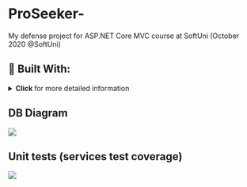 # ProSeeker-
My defense project for ASP.NET Core MVC course at SoftUni (October 2020 @SoftUni)

## :hammer: Built With:
<details>
   <summary>
       <strong> Click </strong> for more detailed information
   </summary>

* <strong>.NET Core 3.1 <strong>
* <strong>ASP.NET Core 3.1 <strong>
* <strong>Entity Framework Core 3.1 <strong> 
* <strong>FontAwesome<strong> (font icons)
* <strong>AutoMapper<strong> (object-to-object mapping library)
* <strong>Repository<strong> Pattern (Mainly to maintain soft deletion)
* <strong>Cloudinary<strong> (file storage)
* <strong>TinyMCE<strong> (text redactor)
* <strong>HtmlSanitizer<strong> (XSS protection)
* <strong>Bootsrap 4<strong>
* <strong>JavaScript<strong> (well…)
* <strong>CSS<strong>
* <strong>HTML 5<strong>
* <strong>Moment.Js<strong> (JavaScript library for easier work with date-time)
* <strong>JQuery<strong>
* <strong>SignalR<strong> (used for real-time chat)
* <strong>WebAPI <strong>
* <strong>xUnit<strong> (for testing) 

</details>

## DB Diagram
![](https://res.cloudinary.com/zmax/image/upload/v1609124986/81eec76a-fb6c-4ccf-9941-b4fe8bec34f9profilePicture.png)


## Unit tests (services test coverage)
![](https://res.cloudinary.com/zmax/image/upload/v1609123432/81eec76a-fb6c-4ccf-9941-b4fe8bec34f9profilePicture.png)